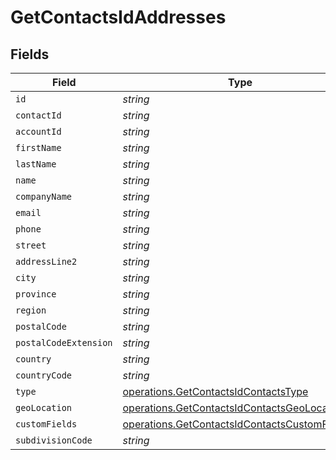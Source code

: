 # GetContactsIdAddresses


## Fields

| Field                                                                                                          | Type                                                                                                           | Required                                                                                                       | Description                                                                                                    |
| -------------------------------------------------------------------------------------------------------------- | -------------------------------------------------------------------------------------------------------------- | -------------------------------------------------------------------------------------------------------------- | -------------------------------------------------------------------------------------------------------------- |
| `id`                                                                                                           | *string*                                                                                                       | :heavy_minus_sign:                                                                                             | N/A                                                                                                            |
| `contactId`                                                                                                    | *string*                                                                                                       | :heavy_minus_sign:                                                                                             | N/A                                                                                                            |
| `accountId`                                                                                                    | *string*                                                                                                       | :heavy_minus_sign:                                                                                             | N/A                                                                                                            |
| `firstName`                                                                                                    | *string*                                                                                                       | :heavy_minus_sign:                                                                                             | N/A                                                                                                            |
| `lastName`                                                                                                     | *string*                                                                                                       | :heavy_minus_sign:                                                                                             | N/A                                                                                                            |
| `name`                                                                                                         | *string*                                                                                                       | :heavy_minus_sign:                                                                                             | N/A                                                                                                            |
| `companyName`                                                                                                  | *string*                                                                                                       | :heavy_minus_sign:                                                                                             | N/A                                                                                                            |
| `email`                                                                                                        | *string*                                                                                                       | :heavy_minus_sign:                                                                                             | N/A                                                                                                            |
| `phone`                                                                                                        | *string*                                                                                                       | :heavy_minus_sign:                                                                                             | N/A                                                                                                            |
| `street`                                                                                                       | *string*                                                                                                       | :heavy_minus_sign:                                                                                             | N/A                                                                                                            |
| `addressLine2`                                                                                                 | *string*                                                                                                       | :heavy_minus_sign:                                                                                             | N/A                                                                                                            |
| `city`                                                                                                         | *string*                                                                                                       | :heavy_minus_sign:                                                                                             | N/A                                                                                                            |
| `province`                                                                                                     | *string*                                                                                                       | :heavy_minus_sign:                                                                                             | N/A                                                                                                            |
| `region`                                                                                                       | *string*                                                                                                       | :heavy_minus_sign:                                                                                             | N/A                                                                                                            |
| `postalCode`                                                                                                   | *string*                                                                                                       | :heavy_minus_sign:                                                                                             | N/A                                                                                                            |
| `postalCodeExtension`                                                                                          | *string*                                                                                                       | :heavy_minus_sign:                                                                                             | N/A                                                                                                            |
| `country`                                                                                                      | *string*                                                                                                       | :heavy_minus_sign:                                                                                             | N/A                                                                                                            |
| `countryCode`                                                                                                  | *string*                                                                                                       | :heavy_minus_sign:                                                                                             | N/A                                                                                                            |
| `type`                                                                                                         | [operations.GetContactsIdContactsType](../../models/operations/getcontactsidcontactstype.md)                   | :heavy_minus_sign:                                                                                             | N/A                                                                                                            |
| `geoLocation`                                                                                                  | [operations.GetContactsIdContactsGeoLocation](../../models/operations/getcontactsidcontactsgeolocation.md)     | :heavy_minus_sign:                                                                                             | N/A                                                                                                            |
| `customFields`                                                                                                 | [operations.GetContactsIdContactsCustomFields](../../models/operations/getcontactsidcontactscustomfields.md)[] | :heavy_minus_sign:                                                                                             | N/A                                                                                                            |
| `subdivisionCode`                                                                                              | *string*                                                                                                       | :heavy_minus_sign:                                                                                             | N/A                                                                                                            |